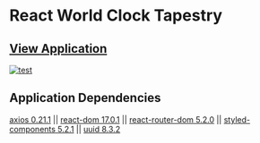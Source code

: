 # React World Clock Tapestry

## [View Application](https://react-world-clock-tapestry.netlify.app/)

[![test](https://raw.githubusercontent.com/MeetYourCreator/react-world-clock-tapestry/cee4cd07c5943f35828404b79d8de66d1421125b/react-world-clock-tapestry_thumbnail.png)](https://react-world-clock-tapestry.netlify.app/)

## Application  Dependencies

[axios 0.21.1](https://www.npmjs.com/package/axios) ||
[react-dom 17.0.1](https://www.npmjs.com/package/react-dom) ||
[react-router-dom 5.2.0](https://www.npmjs.com/package/react-router-dom) ||
[styled-components 5.2.1](https://www.npmjs.com/package/styled-components) ||
[uuid 8.3.2](https://www.npmjs.com/package/uuid)
